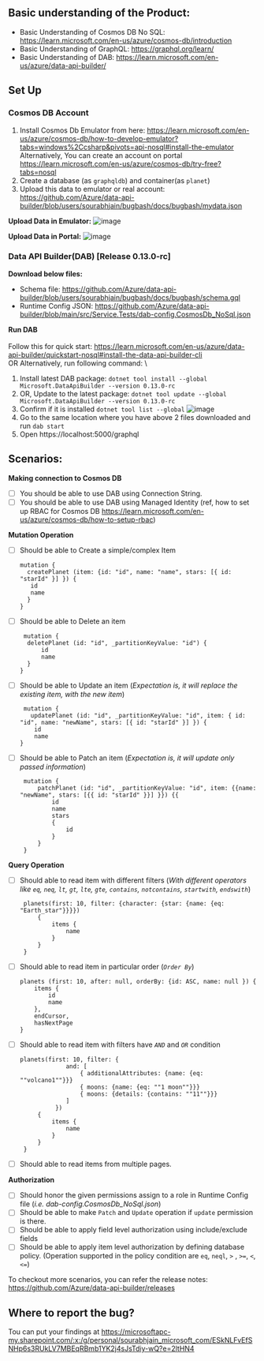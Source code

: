 ## Basic understanding of the Product:
- Basic Understanding of Cosmos DB No SQL: https://learn.microsoft.com/en-us/azure/cosmos-db/introduction
- Basic Understanding of GraphQL: https://graphql.org/learn/
- Basic Understanding of DAB: https://learn.microsoft.com/en-us/azure/data-api-builder/
 
## Set Up

### Cosmos DB Account
1. Install Cosmos Db Emulator from here: https://learn.microsoft.com/en-us/azure/cosmos-db/how-to-develop-emulator?tabs=windows%2Ccsharp&pivots=api-nosql#install-the-emulator \
Alternatively, You can create an account on portal https://learn.microsoft.com/en-us/azure/cosmos-db/try-free?tabs=nosql
2. Create a database (as `graphqldb`) and container(as `planet`)
3. Upload this data to emulator or real account: https://github.com/Azure/data-api-builder/blob/users/sourabhjain/bugbash/docs/bugbash/mydata.json

**Upload Data in Emulator:** 
![image](https://github.com/Azure/data-api-builder/assets/6362382/e1b65905-d6e4-4993-8eb2-617214f12668)

**Upload Data in Portal:**
![image](https://github.com/Azure/data-api-builder/assets/6362382/0edb0b0f-6fe8-42b5-baf5-daa063fb382c)

### Data API Builder(DAB) [Release 0.13.0-rc]

**Download below files:**
- Schema file: https://github.com/Azure/data-api-builder/blob/users/sourabhjain/bugbash/docs/bugbash/schema.gql
- Runtime Config JSON: https://github.com/Azure/data-api-builder/blob/main/src/Service.Tests/dab-config.CosmosDb_NoSql.json

**Run DAB** \
\
Follow this for quick start: https://learn.microsoft.com/en-us/azure/data-api-builder/quickstart-nosql#install-the-data-api-builder-cli \
OR Alternatively, run following command: \
1. Install latest DAB package: `dotnet tool install --global Microsoft.DataApiBuilder --version 0.13.0-rc`
2. OR, Update to the latest package: `dotnet tool update --global Microsoft.DataApiBuilder --version 0.13.0-rc`
3. Confirm if it is installed `dotnet tool list --global`
   ![image](https://github.com/Azure/data-api-builder/assets/6362382/63f77ab1-db94-4d4c-abb9-2df164b256e2)
4. Go to the same location where you have above 2 files downloaded and run `dab start`
5. Open https://localhost:5000/graphql

## Scenarios:
**Making connection to Cosmos DB**
- [ ] You should be able to use DAB using Connection String.
- [ ] You should be able to use DAB using Managed Identity (ref, how to set up RBAC for Cosmos DB https://learn.microsoft.com/en-us/azure/cosmos-db/how-to-setup-rbac)

**Mutation Operation**
- [ ] Should be able to Create a simple/complex Item

      mutation {
        createPlanet (item: {id: "id", name: "name", stars: [{ id: "starId" }] }) {
         id
         name
        }
      }
      
- [ ] Should be able to Delete an item
      
       mutation {
        deletePlanet (id: "id", _partitionKeyValue: "id") {
            id
            name
        }
      }

      
- [ ] Should be able to Update an item (*Expectation is, it will replace the existing item, with the new item*)

       mutation {
         updatePlanet (id: "id", _partitionKeyValue: "id", item: { id: "id", name: "newName", stars: [{ id: "starId" }] }) {
          id
          name
      }
      
- [ ] Should be able to Patch an item (*Expectation is, it will update only passed information*)

       mutation {
           patchPlanet (id: "id", _partitionKeyValue: "id", item: {{name: "newName", stars: [{{ id: "starId" }}] }}) {{
               id
               name
               stars
               {
                   id
               }
           }
       }

**Query Operation**
- [ ] Should able to read item with different filters (*With different operators like `eq`, `neq`, `lt`, `gt`, `lte`, `gte`, `contains`, `notcontains`, `startwith`, `endswith`*)

       planets(first: 10, filter: {character: {star: {name: {eq: "Earth_star"}}}})
           {
               items {
                   name
               }
           }
       }
    
- [ ] Should able to read item in particular order (*`Order By`*)

      planets (first: 10, after: null, orderBy: {id: ASC, name: null }) {
          items {
              id
              name
          },
          endCursor,
          hasNextPage
      }

- [ ] Should able to read item with filters have *`AND`* and *`OR`* condition

      planets(first: 10, filter: {
                   and: [
                       { additionalAttributes: {name: {eq: ""volcano1""}}}
                       { moons: {name: {eq: ""1 moon""}}}
                       { moons: {details: {contains: ""11""}}}
                   ]   
                })
           {
               items {
                   name
               }
           }
       }
      
- [ ] Should able to read items from multiple pages.

**Authorization**
- [ ]  Should honor the given permissions assign to a role in Runtime Config file (*i.e. dab-config.CosmosDb_NoSql.json*)
- [ ]  Should be able to make `Patch` and `Update` operation if `update` permission is there.
- [ ]  Should be able to apply field level authorization using include/exclude fields
- [ ]  Should be able to apply item level authorization by defining database policy. (Operation supported in the policy condition are `eq`, `neql`, `>` , `>=`, `<`, `<=`)

To checkout more scenarios, you can refer the release notes: https://github.com/Azure/data-api-builder/releases

## Where to report the bug?
Tou can put your findings  at https://microsoftapc-my.sharepoint.com/:x:/g/personal/sourabhjain_microsoft_com/ESkNLFvEfSNHp6s3RUkLV7MBEqRBmb1YK2j4sJsTdiy-wQ?e=2ltHN4
